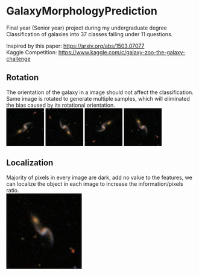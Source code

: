 # GalaxyMorphologyPrediction

Final year (Senior year) project during my undergraduate degree<br />
Classification of galaxies into 37 classes falling under 11 questions.

Inspired by this paper: https://arxiv.org/abs/1503.07077<br />
Kaggle Competition: https://www.kaggle.com/c/galaxy-zoo-the-galaxy-challenge

## Rotation
The orientation of the galaxy in a image should not affect the classification. Same image is rotated to generate multiple samples, which will eliminated the bias caused by its rotational orientation.<br />
<img src="images/102243_1.jpg"> <img src="images/102243_2.jpg"> <img src="images/102243_3.jpg"> <img src="images/102243_4.jpg">

## Localization 
Majority of pixels in every image are dark, add no value to the features, we can localize the object in each image to increase the information/pixels ratio.<br />
![Galaxy Localization](images/localization.gif)

